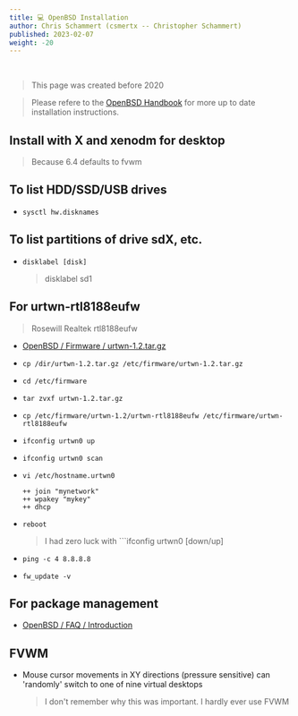 ```yaml
---
title: 💻 OpenBSD Installation
author: Chris Schammert (csmertx -- Christopher Schammert)
published: 2023-02-07
weight: -20
---
```


<br />

> This page was created before 2020

> Please refere to the [OpenBSD Handbook](https://www.openbsdhandbook.com/installation/) for more up to date installation instructions.

## Install with X and xenodm for desktop

> Because 6.4 defaults to fvwm

## To list HDD/SSD/USB drives  

- ```sysctl hw.disknames```

## To list partitions of drive sdX, etc.

- ```disklabel [disk]```

    > disklabel sd1

## For urtwn-rtl8188eufw

> Rosewill Realtek rtl8188eufw

- [OpenBSD / Firmware / urtwn-1.2.tar.gz](firmware.openbsd.org/firmware-dist/urtwn-1.2.tar.gz  )

- ```cp /dir/urtwn-1.2.tar.gz /etc/firmware/urtwn-1.2.tar.gz```

- ```cd /etc/firmware```

- ```tar zvxf urtwn-1.2.tar.gz```

- ```cp /etc/firmware/urtwn-1.2/urtwn-rtl8188eufw /etc/firmware/urtwn-rtl8188eufw```

- ```ifconfig urtwn0 up```

- ```ifconfig urtwn0 scan```

- ```vi /etc/hostname.urtwn0```

    ```
    ++ join "mynetwork"
    ++ wpakey "mykey"
    ++ dhcp
    ```

- ```reboot```

    > I had zero luck with ```ifconfig urtwn0 [down/up]

- ```ping -c 4 8.8.8.8```

- ```fw_update -v```

## For package management

- [OpenBSD / FAQ / Introduction](https://www.openbsd.org/faq/faq15.html#Intro)

## FVWM

- Mouse cursor movements in XY directions (pressure sensitive) can 'randomly' switch to one of nine virtual desktops

    > I don't remember why this was important. I hardly ever use FVWM